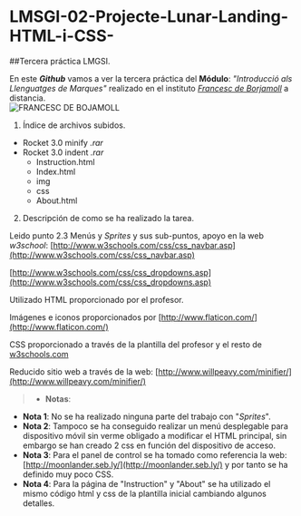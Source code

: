 # LMSGI-02-Projecte-Lunar-Landing-HTML-i-CSS-

##Tercera práctica LMGSI.

En este **_Github_** vamos a ver la tercera práctica del **Módulo**: _"Introducció als Llenguatges de Marques"_ realizado en el instituto [_Francesc de Borjamoll_](http://www.iesfbmoll.org/) a distancia.  
![FRANCESC DE BOJAMOLL](http://www.iesfbmoll.org/wp-content/uploads/2013/11/logo_ies_wp1.png)

 1. Índice de archivos subidos.  

  * Rocket 3.0 minify _.rar_
  * Rocket 3.0 indent _.rar_
    * Instruction.html
    * Index.html
    * img
    * css
    * About.html
 
 2. Descripción de como se ha realizado la tarea.

Leido punto 2.3 Menús y _Sprites_ y sus sub-puntos, apoyo en la web _w3school_:
[http://www.w3schools.com/css/css_navbar.asp](http://www.w3schools.com/css/css_navbar.asp)

[http://www.w3schools.com/css/css_dropdowns.asp](http://www.w3schools.com/css/css_dropdowns.asp)

Utilizado HTML proporcionado por el profesor. 

Imágenes e iconos proporcionados por [http://www.flaticon.com/](http://www.flaticon.com/) 
 
CSS proporcionado a través de la plantilla del profesor y el resto de [w3schools.com](http://www.w3schools.com) 
 
Reducido sitio web a través de la web: [http://www.willpeavy.com/minifier/](http://www.willpeavy.com/minifier/) 

> * **Notas**:
  * **Nota 1**: No se ha realizado ninguna parte del trabajo con "_Sprites_".
  * **Nota 2**: Tampoco se ha conseguido realizar un menú desplegable para dispositivo móvil sin verme obligado a modificar el HTML principal, sin embargo se han creado 2 css en función del dispositivo de acceso.
  * **Nota 3**: Para el panel de control se ha tomado como referencia la web: [http://moonlander.seb.ly/](http://moonlander.seb.ly/) y por tanto se ha definido muy poco CSS.
  * **Nota 4**: Para la página de "Instruction" y "About" se ha utilizado el mismo código html y css de la plantilla inicial cambiando algunos detalles.
